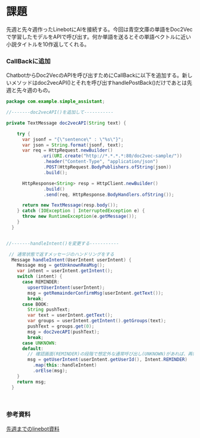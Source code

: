 # 課題


先週と先々週作ったLinebotにAIを接続する。今回は青空文庫の単語をDoc2Vecで学習したモデルをAPIで呼び出す。何か単語を送るとその単語ベクトルに近い小説タイトルを10作返してくれる。


### CallBackに追加


ChatbotからDoc2VecのAPIを呼び出すためにCallBackに以下を追加する。新しいメソッドはdoc2vecAPI()とそれを呼び出すhandlePostBack()だけであとは先週と先々週のもの。

```java
package com.example.simple_assistant;

//-------doc2vecAPI()を追加して-----------

private TextMessage doc2vecAPI(String text) {

    try {
      var jsonf = "{\"sentence\" : \"%s\"}";
      var json = String.format(jsonf, text);
      var req = HttpRequest.newBuilder()
             .uri(URI.create("http://*.*.*.*:80/doc2vec-sample/"))
              .header("Content-Type", "application/json")
              .POST(HttpRequest.BodyPublishers.ofString(json))
              .build();

      HttpResponse<String> resp = HttpClient.newBuilder()
              .build()
              .send(req, HttpResponse.BodyHandlers.ofString());

      return new TextMessage(resp.body());
    } catch (IOException | InterruptedException e) {
      throw new RuntimeException(e.getMessage());
    }
  }


//-------handleIntent()を変更する-----------

 // 通常状態で返すメッセージのハンドリングをする
  Message handleIntent(UserIntent userIntent) {
    Message msg = getUnknownReaMsg();
    var intent = userIntent.getIntent();
    switch (intent) {
      case REMINDER:
        upsertUserIntent(userIntent);
        msg = getRemainderConfirmMsg(userIntent.getText());
        break;
      case BOOK:
        String pushText;
        var text = userIntent.getText();
        var groups = userIntent.getIntent().getGroups(text);
        pushText = groups.get(0);
        msg = doc2vecAPI(pushText);
        break;
      case UNKNOWN:
      default:
        // 確認画面(REMINDER)の段階で想定外な通常呼び出し(UNKNOWN)があれば、再帰的に再確認する
        msg = getUserIntent(userIntent.getUserId(), Intent.REMINDER)
          .map(this::handleIntent)
          .orElse(msg);
    }
    return msg;
  }

  

```


### 参考資料

[先週までのlinebot資料](https://github.com/gishi-yama/linebot-java-handson)
